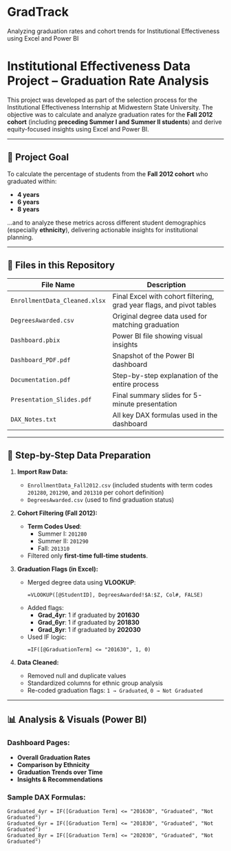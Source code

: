 # GradTrack
Analyzing graduation rates and cohort trends for Institutional Effectiveness using Excel and Power BI
# Institutional Effectiveness Data Project – Graduation Rate Analysis

This project was developed as part of the selection process for the Institutional Effectiveness Internship at Midwestern State University. The objective was to calculate and analyze graduation rates for the **Fall 2012 cohort** (including **preceding Summer I and Summer II students**) and derive equity-focused insights using Excel and Power BI.

---

## 🎯 Project Goal

To calculate the percentage of students from the **Fall 2012 cohort** who graduated within:
- **4 years**
- **6 years**
- **8 years**

…and to analyze these metrics across different student demographics (especially **ethnicity**), delivering actionable insights for institutional planning.

---

## 📁 Files in this Repository

| File Name                     | Description |
|------------------------------|-------------|
| `EnrollmentData_Cleaned.xlsx` | Final Excel with cohort filtering, grad year flags, and pivot tables |
| `DegreesAwarded.csv`         | Original degree data used for matching graduation |
| `Dashboard.pbix`             | Power BI file showing visual insights |
| `Dashboard_PDF.pdf`          | Snapshot of the Power BI dashboard |
| `Documentation.pdf`          | Step-by-step explanation of the entire process |
| `Presentation_Slides.pdf`    | Final summary slides for 5-minute presentation |
| `DAX_Notes.txt`              | All key DAX formulas used in the dashboard |

---

## 🧹 Step-by-Step Data Preparation

1. **Import Raw Data:**
   - `EnrollmentData_Fall2012.csv` (included students with term codes `201280`, `201290`, and `201310` per cohort definition)
   - `DegreesAwarded.csv` (used to find graduation status)

2. **Cohort Filtering (Fall 2012):**
   - **Term Codes Used**:
     - Summer I: `201280`
     - Summer II: `201290`
     - Fall: `201310`
   - Filtered only **first-time full-time students**.

3. **Graduation Flags (in Excel):**
   - Merged degree data using **VLOOKUP**:
     ```excel
     =VLOOKUP([@StudentID], DegreesAwarded!$A:$Z, Col#, FALSE)
     ```
   - Added flags:
     - **Grad_4yr**: 1 if graduated by **201630**
     - **Grad_6yr**: 1 if graduated by **201830**
     - **Grad_8yr**: 1 if graduated by **202030**
   - Used IF logic:
     ```excel
     =IF([@GraduationTerm] <= "201630", 1, 0)
     ```

4. **Data Cleaned:**
   - Removed null and duplicate values
   - Standardized columns for ethnic group analysis
   - Re-coded graduation flags: `1 → Graduated`, `0 → Not Graduated`

---

## 📊 Analysis & Visuals (Power BI)

### Dashboard Pages:
- **Overall Graduation Rates**
- **Comparison by Ethnicity**
- **Graduation Trends over Time**
- **Insights & Recommendations**

### Sample DAX Formulas:
```DAX
Graduated_4yr = IF([Graduation Term] <= "201630", "Graduated", "Not Graduated")
Graduated_6yr = IF([Graduation Term] <= "201830", "Graduated", "Not Graduated")
Graduated_8yr = IF([Graduation Term] <= "202030", "Graduated", "Not Graduated")
